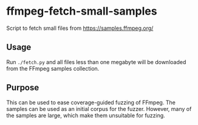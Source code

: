 # ffmpeg-fetch-small-samples

Script to fetch small files from https://samples.ffmpeg.org/

## Usage

Run `./fetch.py` and all files less than one megabyte will be downloaded from the FFmpeg samples collection.

## Purpose

This can be used to ease coverage-guided fuzzing of FFmpeg. The samples can be used as an initial corpus for the fuzzer. However, many of the samples are large, which make them unsuitable for fuzzing.
